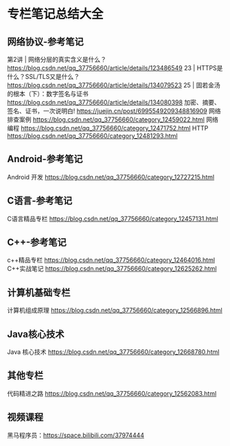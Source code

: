 # 专栏笔记总结大全






## 网络协议-参考笔记
第2讲 | 网络分层的真实含义是什么？
https://blog.csdn.net/qq_37756660/article/details/123486549
23 | HTTPS是什么？SSL/TLS又是什么？
https://blog.csdn.net/qq_37756660/article/details/134079523
25 | 固若金汤的根本（下）：数字签名与证书
https://blog.csdn.net/qq_37756660/article/details/134080398
加密、摘要、签名、证书，一次说明白!
https://juejin.cn/post/6995549209348816909
网络排查案例
https://blog.csdn.net/qq_37756660/category_12459022.html
网络编程
https://blog.csdn.net/qq_37756660/category_12471752.html
HTTP
https://blog.csdn.net/qq_37756660/category_12481293.html

## Android-参考笔记

Android 开发
https://blog.csdn.net/qq_37756660/category_12727215.html


## C语言-参考笔记

C语言精品专栏
https://blog.csdn.net/qq_37756660/category_12457131.html


## C++-参考笔记
c++精品专栏
https://blog.csdn.net/qq_37756660/category_12464016.html
C++实战笔记
https://blog.csdn.net/qq_37756660/category_12625262.html

## 计算机基础专栏

计算机组成原理
https://blog.csdn.net/qq_37756660/category_12566896.html

## Java核心技术

Java 核心技术
https://blog.csdn.net/qq_37756660/category_12668780.html

## 其他专栏
代码精进之路
https://blog.csdn.net/qq_37756660/category_12562083.html


## 视频课程

黑马程序员：https://space.bilibili.com/37974444



